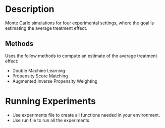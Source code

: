 # Description

Monte Carlo simulations for four experimental settings, where the goal is estimating the average treatment effect.

## Methods
Uses the follow methods to compute an estimate of the average treatment effect:

* Double Machine Learning
* Propensity Score Matching
* Augmented Inverse Propensity Weighting

# Running Experiments

* Use experiments file to create all functions needed in your environment.
* Use run file to run all the experiments.

